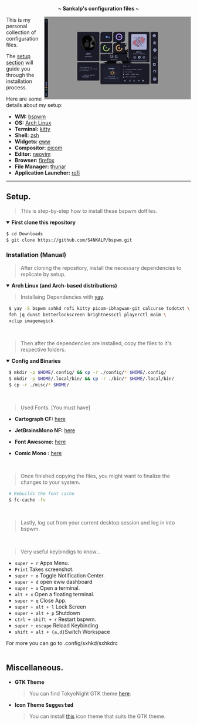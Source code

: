 <!-- HEADERS -->
<p align="center">
  <b> ~ Sankalp's configuration files ~ </b>
</p>



<!-- INFORMATION -->


<img src="https://raw.githubusercontent.com/S4NKALP/bspwm/main/ss.png" alt="img" align="right" width="400px">

This is my personal collection of configuration files.


The [setup section](#setup) will guide you through the installation process.

Here are some details about my setup:

- **WM:** [bspwm](https://github.com/baskerville/bspwm)
- **OS:** [Arch Linux](https://archlinux.org)
- **Terminal:** [kitty](https://github.com/kovidgoyal/kitty)
- **Shell:** [zsh](https://wiki.archlinux.org/index.php/Zsh)
- **Widgets:** [eww](https://github.com/elkowar/eww)
- **Compositor:** [picom](https://github.com/ibhagwan/picom)
- **Editor:** [neovim](https://github.com/neovim/neovim)
- **Browser:** [firefox](https://www.mozilla.org/en-US/firefox)
- **File Manager:** [thunar](https://github.com/xfce-mirror/thunar)
- **Application Launcher:** [rofi](https://github.com/davatorium/rofi)

---

<!-- SETUP -->

## Setup.

> This is step-by-step how to install these bspwm dotfiles.

<details open>
<summary><strong>First clone this repository</strong></summary>

```sh
$ cd Downloads
$ git clone https://github.com/S4NKALP/bspwm.git

```
  </details>

### Installation (Manual)

> After cloning the repository, install the necessary dependencies to replicate by setup.

   <details open>
   <summary><strong>Arch Linux (and Arch-based distributions)</strong></summary>

> Installaing Dependencies with [yay](https://github.com/Jguer/yay).

```sh
 $ yay -S bspwm sxhkd rofi kitty picom-ibhagwan-git calcurse todotxt \
 feh jq dunst betterlockscreen brightnessctl playerctl maim \
 xclip imagemagick

```

   </details>

   <br>

> Then after the dependencies are installed, copy the files to it's respective folders.

   <details open>
   <summary><strong>Config and Binaries</strong></summary>

```sh
 $ mkdir -p $HOME/.config/ && cp -r ./config/* $HOME/.config/
 $ mkdir -p $HOME/.local/bin/ && cp -r ./bin/* $HOME/.local/bin/
 $ cp -r ./misc/* $HOME/
```

   </details>

   <br>

> Used Fonts. [You must have]

- **Cartograph CF:** [here](https://en.bestfonts.pro/font/cartograph-cf)
- **JetBrainsMono NF:** [here](https://github.com/ryanoasis/nerd-fonts)
- **Font Awesome:** [here](https://fontawesome.com/download)
- **Comic Mono :** [here](https://dtinth.github.io/comic-mono-font/)

   <br>

> Once finished copying the files, you might want to finalize the changes to your system.

```sh
 # Rebuilds the font cache
 $ fc-cache -fv
```

   <br>

> Lastly, log out from your current desktop session and log in into bspwm.

   <br>
   
> Very useful keybindigs to know...

- <code>super + r</code> Apps Menu.
- <code>Print</code> Takes screenshot.
- <code>super + o</code> Toggle Notification Center.
- <code>super + d</code> open eww dashboard
- <code>super + x</code> Open a terminal.
- <code>alt + x</code> Open a floating terminal.
- <code>super + q</code> Close App.
- <code>super + alt + l</code> Lock Screen
- <code>super + alt + p</code> Shutdown
- <code>ctrl + shift + r</code> Restart bspwm.
- <code>super + escape</code> Reload Keybinding
- <code>shift + alt + {a,d}</code>Switch Workspace

For more you can go to .config/sxhkd/sxhkdrc  
    <br>

## Miscellaneous.

- **GTK Theme**

  > You can find TokyoNight GTK theme [here](https://github.com/koiosdev/Tokyo-Night-Linux/tree/master/usr/share/themes/TokyoNight).

- **Icon Theme <kbd>Suggested</kbd>**
  > You can install [this](https://github.com/PapirusDevelopmentTeam/papirus-icon-theme) icon theme that suits the GTK theme.
  
  > 
